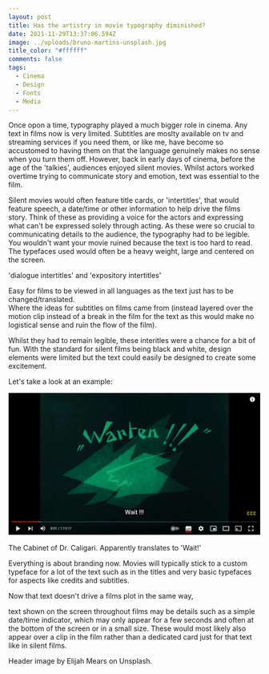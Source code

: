 ```yaml
---
layout: post
title: Has the artistry in movie typography diminished?
date: 2021-11-29T13:37:06.594Z
image: ../uploads/bruno-martins-unsplash.jpg
title_color: "#ffffff"
comments: false
tags:
  - Cinema
  - Design
  - Fonts
  - Media
---
```

Once opon a time, typography played a much bigger role in cinema. Any text in films now is very limited. Subtitles are moslty available on tv and streaming services if you need them, or like me, have become so accustomed to having them on that the language genuinely makes no sense when you turn them off. However, back in early days of cinema, before the age of the 'talkies', audiences enjoyed silent movies. Whilst actors worked overtime trying to communicate story and emotion, text was essential to the film.

Silent movies would often feature title cards, or 'intertitles', that would feature speech, a date/time or other information to help drive the films story. Think of these as providing a voice for the actors and expressing what can't be expressed solely through acting. As these were so crucial to communicating details to the audience, the typography had to be legible. You wouldn't want your movie ruined because the text is too hard to read. The typefaces used would often be a heavy weight, large and centered on the screen.  

'dialogue intertitles' and 'expository intertitles' 

Easy for films to be viewed in all languages as the text just has to be changed/translated.\
Where the ideas for subtitles on films came from (instead layered over the motion clip instead of a break in the film for the text as this would make no logistical sense and ruin the flow of the film).

Whilst they had to remain legible, these interitles were a chance for a bit of fun. With the standard for silent films being black and white, design elements were limited but the text could easily be designed to create some excitement. 

Let's take a look at an example:

![Screenshot from 'The Cabinet of Dr. Caligari' silent film](../uploads/silent-film-type.jpg)

The Cabinet of Dr. Caligari. Apparently translates to 'Wait!'

Everything is about branding now. Movies will typically stick to a custom typeface for a lot of the text such as in the titles and very basic typefaces for aspects like credits and subtitles. 

Now that text doesn't drive a films plot in the same way, 

 text shown on the screen throughout films may be details such as a simple date/time indicator, which may only appear for a few seconds and often at the bottom of the screen or in a small size. These would most likely also appear over a clip in the film rather than a dedicated card just for that text like in silent films. 

Header image by Elijah Mears on Unsplash.